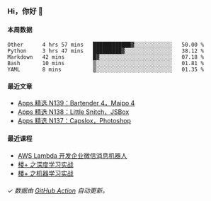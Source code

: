 ### Hi，你好 👋

#### 本周数据

<!--START_SECTION:waka-->
```text
Other      4 hrs 57 mins   ████████████▓░░░░░░░░░░░░   50.00 % 
Python     3 hrs 47 mins   █████████▓░░░░░░░░░░░░░░░   38.12 % 
Markdown   42 mins         █▓░░░░░░░░░░░░░░░░░░░░░░░   07.18 % 
Bash       10 mins         ▒░░░░░░░░░░░░░░░░░░░░░░░░   01.81 % 
YAML       8 mins          ▒░░░░░░░░░░░░░░░░░░░░░░░░   01.35 % 
```
<!--END_SECTION:waka-->

#### 最近文章

<!-- BLOG:START -->
- [Apps 精选 N139：Bartender 4，Maipo 4](http://huhuhang.com/post/product-hunt/product-hunt-n139)
- [Apps 精选 N138：Little Snitch，JSBox](http://huhuhang.com/post/product-hunt/product-hunt-n138)
- [Apps 精选 N137：Capslox，Photoshop](http://huhuhang.com/post/product-hunt/product-hunt-n137)
<!-- BLOG:END -->

#### 最近课程

<!-- SYL:START -->
- [AWS Lambda 开发企业微信消息机器人](https://lanqiao.cn/courses/2868)
- [楼+ 之深度学习实战](https://lanqiao.cn/courses/2617)
- [楼+ 之机器学习实战](https://lanqiao.cn/courses/2616)
<!-- SYL:END -->

###### ✓ 数据由 [GitHub Action](https://github.com/huhuhang/huhuhang/actions) 自动更新。

